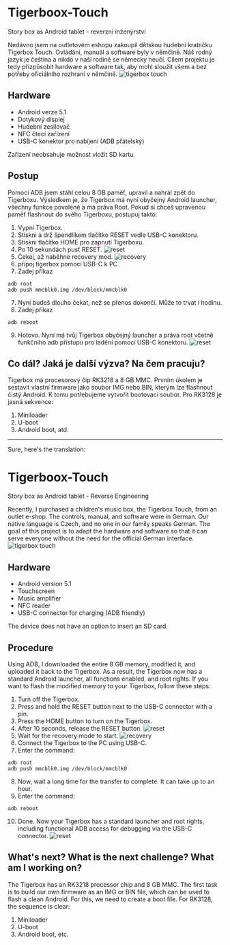 # Tigerboox-Touch
Story box as Android tablet - reverzní inženýrství

Nedávno jsem na outletovém eshopu zakoupil dětskou hudební krabičku Tigerbox Touch. Ovládání, manuál a software byly v němčině. Náš rodný jazyk je čeština a nikdo v naší rodině se německy neučí. Cílem projektu je tedy přizpůsobit hardware a software tak, aby mohl sloužit všem a bez potřeby oficiálního rozhraní v němčině.
![tigerbox touch](https://github.com/soptikopava/tigerboox-touch/blob/main/pics/1725210316353.jpg)
## Hardware
- Android verze 5.1
- Dotykový displej
- Hudební zesilovač
- NFC čtecí zařízení
- USB-C konektor pro nabíjení (ADB přátelský)

Zařízení neobsahuje možnost vložit SD kartu.

## Postup
Pomocí ADB jsem stáhl celou 8 GB paměť, upravil a nahrál zpět do Tigerboxu. Výsledkem je, že Tigerbox má nyní obyčejný Android launcher, všechny funkce povolené a má práva Root. Pokud si chceš upravenou paměť flashnout do svého Tigerboxu, postupuj takto:

1. Vypni Tigerbox.
2. Stiskni a drž špendlíkem tlačítko RESET vedle USB-C konektoru.
3. Stiskni tlačítko HOME pro zapnutí Tigerboxu.
4. Po 10 sekundách pusť RESET.
![reset](https://github.com/soptikopava/tigerboox-touch/blob/main/pics/1725210316306.jpg)
5. Čekej, až naběhne recovery mod.
![recovery](https://github.com/soptikopava/tigerboox-touch/blob/main/pics/1725210496431.jpg)
6. připoj tigerbox pomocí  USB-C k PC
7. Zadej příkaz 
```
adb root
adb push mmcblk0.img /dev/block/mmcblk0
```

7. Nyní budeš dlouho čekat, než se přenos dokončí. Může to trvat i hodinu.
8. Zadej příkaz 
```
adb reboot
```
9. Hotovo. Nyní má tvůj Tigerbox obyčejný launcher a práva root včetně funkčního adb přístupu pro ladění pomocí USB-C konektoru.
![reset](https://github.com/soptikopava/tigerboox-touch/blob/main/pics/1725210316320.jpg)

## Co dál? Jaká je další výzva? Na čem pracuju?
Tigerbox má procesorový čip RK3218 a 8 GB MMC. Prvním úkolem je sestavit vlastní firmware jako soubor IMG nebo BIN, kterým lze flashnout čistý Android. K tomu potřebujeme vytvořit bootovací soubor. Pro RK3128 je jasná sekvence:
1. Miniloader
2. U-boot
3. Android boot, atd.

---
Sure, here's the translation:

# Tigerboox-Touch
Story box as Android tablet - Reverse Engineering

Recently, I purchased a children's music box, the Tigerbox Touch, from an outlet e-shop. The controls, manual, and software were in German. Our native language is Czech, and no one in our family speaks German. The goal of this project is to adapt the hardware and software so that it can serve everyone without the need for the official German interface.
![tigerbox touch](https://github.com/soptikopava/tigerboox-touch/blob/main/pics/1725210316353.jpg)
## Hardware
- Android version 5.1
- Touchscreen
- Music amplifier
- NFC reader
- USB-C connector for charging (ADB friendly)

The device does not have an option to insert an SD card.

## Procedure
Using ADB, I downloaded the entire 8 GB memory, modified it, and uploaded it back to the Tigerbox. As a result, the Tigerbox now has a standard Android launcher, all functions enabled, and root rights. If you want to flash the modified memory to your Tigerbox, follow these steps:

1. Turn off the Tigerbox.
2. Press and hold the RESET button next to the USB-C connector with a pin.
3. Press the HOME button to turn on the Tigerbox.
4. After 10 seconds, release the RESET button.
![reset](https://github.com/soptikopava/tigerboox-touch/blob/main/pics/1725210316306.jpg)
5. Wait for the recovery mode to start.
![recovery](https://github.com/soptikopava/tigerboox-touch/blob/main/pics/1725210496431.jpg)
6. Connect the Tigerbox to the PC using USB-C.
7. Enter the command:
```
adb root
adb push mmcblk0.img /dev/block/mmcblk0
```

8. Now, wait a long time for the transfer to complete. It can take up to an hour.
9. Enter the command:
```
adb reboot
```
10. Done. Now your Tigerbox has a standard launcher and root rights, including functional ADB access for debugging via the USB-C connector.
![reset](https://github.com/soptikopava/tigerboox-touch/blob/main/pics/1725210316320.jpg)

## What's next? What is the next challenge? What am I working on?
The Tigerbox has an RK3218 processor chip and 8 GB MMC. The first task is to build our own firmware as an IMG or BIN file, which can be used to flash a clean Android. For this, we need to create a boot file. For RK3128, the sequence is clear:
1. Miniloader
2. U-boot
3. Android boot, etc.
